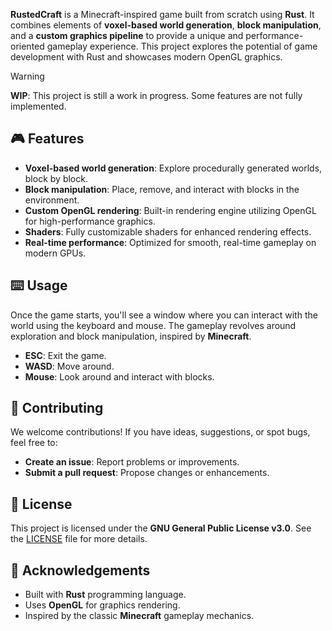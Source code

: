 **RustedCraft** is a Minecraft-inspired game built from scratch using **Rust**. It combines elements of **voxel-based world generation**, **block manipulation**, and a **custom graphics pipeline** to provide a unique and performance-oriented gameplay experience. This project explores the potential of game development with Rust and showcases modern OpenGL graphics.

> [!WARNING]
> **WIP**: This project is still a work in progress. Some features are not fully implemented.

## 🎮 Features

- **Voxel-based world generation**: Explore procedurally generated worlds, block by block.
- **Block manipulation**: Place, remove, and interact with blocks in the environment.
- **Custom OpenGL rendering**: Built-in rendering engine utilizing OpenGL for high-performance graphics.
- **Shaders**: Fully customizable shaders for enhanced rendering effects.
- **Real-time performance**: Optimized for smooth, real-time gameplay on modern GPUs.

## ⌨️ Usage

Once the game starts, you'll see a window where you can interact with the world using the keyboard and mouse. The gameplay revolves around exploration and block manipulation, inspired by **Minecraft**.

- **ESC**: Exit the game.
- **WASD**: Move around.
- **Mouse**: Look around and interact with blocks.

## 🤝 Contributing

We welcome contributions! If you have ideas, suggestions, or spot bugs, feel free to:
- **Create an issue**: Report problems or improvements.
- **Submit a pull request**: Propose changes or enhancements.

## 📄 License

This project is licensed under the **GNU General Public License v3.0**. See the [LICENSE](https://github.com/DhavySantos/Rustedcraft/blob/main/LICENSE) file for more details.

## 👏 Acknowledgements

- Built with **Rust** programming language.
- Uses **OpenGL** for graphics rendering.
- Inspired by the classic **Minecraft** gameplay mechanics.
